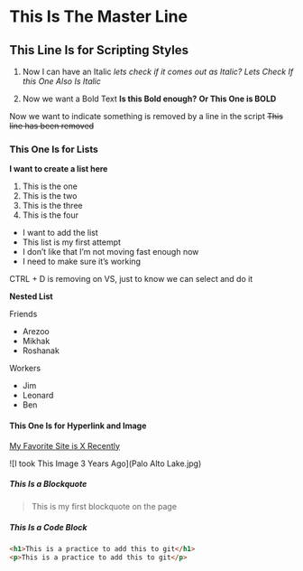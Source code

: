 # This Is The Master Line

## This Line Is for Scripting Styles
1. Now I can have an Italic
   *lets check if it comes out as Italic?*
   _Lets Check If this One Also Is Italic_

2. Now we want a Bold Text
   **Is this Bold enough?**
   __Or This One is BOLD__

Now we want to indicate something is removed by a line in the script
~~This line has been removed~~

### This One Is for Lists
**I want to create a list here**

1. This is the one
2. This is the two
3. This is the three
4. This is the four

- I want to add the list
- This list is my first attempt
- I don’t like that I’m not moving fast enough now
- I need to make sure it’s working

CTRL + D is removing on VS, just to know we can select and do it

**Nested List**

Friends
  - Arezoo
  - Mikhak
  - Roshanak

Workers
  - Jim
  - Leonard
  - Ben

#### This One Is for Hyperlink and Image
[My Favorite Site is X Recently](https://x.com/atoosabiglari)

![I took This Image 3 Years Ago](Palo Alto Lake.jpg)

##### This Is a Blockquote
> This is my first blockquote on the page

##### This Is a Code Block
```html
<h1>This is a practice to add this to git</h1>
<p>This is a practice to add this to git</p>


